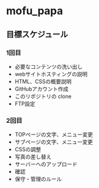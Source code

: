 # mofu_papa

## 目標スケジュール

### 1回目
- 必要なコンテンツの洗い出し
- webサイトホスティングの説明
- HTML、CSSの概要説明
- GitHubアカウント作成
- このリポジトリの clone
- FTP設定

### 2回目
- TOPページの文字、メニュー変更
- サブページの文字、メニュー変更
- CSSの調整
- 写真の差し替え
- サーバーへのアップロード
- 確認
- 保守・管理のルール
